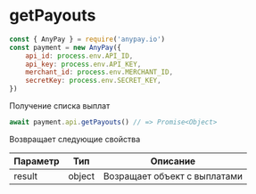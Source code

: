 # getPayouts

```js
const { AnyPay } = require('anypay.io')
const payment = new AnyPay({
    api_id: process.env.API_ID,
    api_key: process.env.API_KEY,
    merchant_id: process.env.MERCHANT_ID,
    secretKey: process.env.SECRET_KEY,
})
```

Получение списка выплат

```js
await payment.api.getPayouts() // => Promise<Object>
```

Возвращает следующие свойства

| Параметр  | Тип      | Описание                                             |
| --------- | -------- | ---------------------------------------------------- |
| result    | object   | Возращает объект с выплатами                         |
